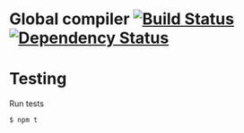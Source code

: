 # Global compiler [![Build Status](https://secure.travis-ci.org/briandipalma/global-compiler.png)](http://travis-ci.org/briandipalma/global-compiler) [![Dependency Status](https://david-dm.org/briandipalma/global-compiler.png?theme=shields.io)](https://david-dm.org/briandipalma/global-compiler)

# Testing

Run tests

```bash
$ npm t
```
